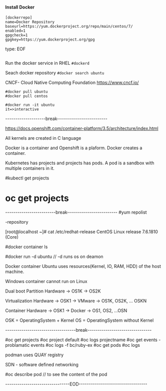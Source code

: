#### Install Docker 

```sudo tee /etc/yum.repos.d/docker.repo <<-'EOF'
[dockerrepo]
name=Docker Repository
baseurl=https://yum.dockerproject.org/repo/main/centos/7/
enabled=1
gpgcheck=1
gpgkey=https://yum.dockerproject.org/gpg
```

type: EOF

```#sudo yum install docker-engine -y
```

Run the docker service in RHEL
`#dockerd`

Seach docker repository
`#docker search ubuntu`

CNCF- Cloud Native Computing Foundation
https://www.cncf.io/

```#docker images
#docker pull ubuntu
#docker pull centos

#docker run -it ubuntu 
it=>interactive
```
--------------------break-------------------------

https://docs.openshift.com/container-platform/3.5/architecture/index.html

All kernels are created in C language

Docker is a container and Openshift is a plaform. Docker creates a container.

Kubernetes has projects and projects has pods. A pod is a sandbox with multiple containers in it.

#kubectl get projects
# oc get projects


-------------------------break-------------------------
#yum repolist

-repository 

[root@localhost ~]# cat /etc/redhat-release 
CentOS Linux release 7.6.1810 (Core) 

#docker container ls

#docker run -d ubuntu // -d runs os on deamon

Docker container Ubuntu uses resources(Kernel, IO, RAM, HDD) of the host machine.

Windows container cannot run on Linux

Dual boot Partition
Hardware -> OS1K
         -> OS2K
         
Virtualization
Hardware -> OSK1 -> VMware -> OS1K, OS2K, ... OSKN

Container
Hardware -> OSK1 -> Docker -> OS1, OS2, ...OSN

OSK = OperatingSystem + Kernel
OS = OperatingSystem without Kernel

-----------------------------------break--------------------------------

#oc get projects
#oc project default
#oc logs projectname
#oc get events - problamatic events
#oc logs -f bc/ruby-ex
#oc get pods
#oc logs <podname>

podman uses QUAY registry

SDN - software defined networking

#oc describe pod <podname> // to see the content of the pod

--------------------------------EOD----------------------------------



        



